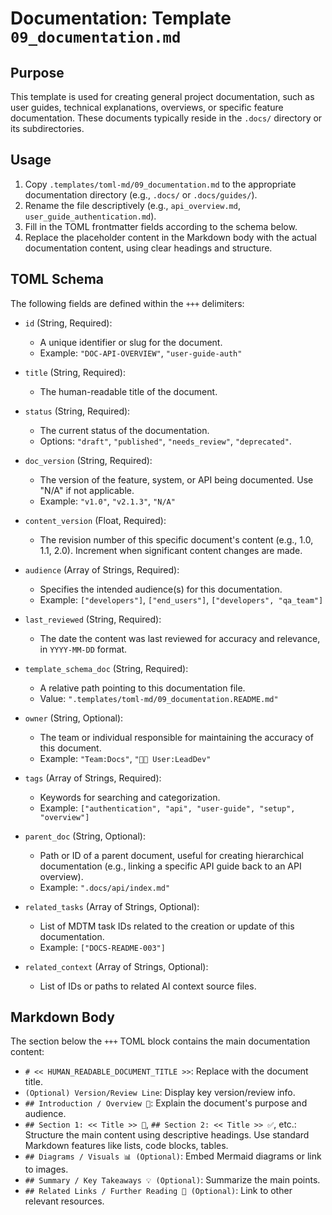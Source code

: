 # Documentation: Template `09_documentation.md`

## Purpose

This template is used for creating general project documentation, such as user guides, technical explanations, overviews, or specific feature documentation. These documents typically reside in the `.docs/` directory or its subdirectories.

## Usage

1.  Copy `.templates/toml-md/09_documentation.md` to the appropriate documentation directory (e.g., `.docs/` or `.docs/guides/`).
2.  Rename the file descriptively (e.g., `api_overview.md`, `user_guide_authentication.md`).
3.  Fill in the TOML frontmatter fields according to the schema below.
4.  Replace the placeholder content in the Markdown body with the actual documentation content, using clear headings and structure.

## TOML Schema

The following fields are defined within the `+++` delimiters:

*   `id` (String, Required):
    *   A unique identifier or slug for the document.
    *   Example: `"DOC-API-OVERVIEW"`, `"user-guide-auth"`

*   `title` (String, Required):
    *   The human-readable title of the document.

*   `status` (String, Required):
    *   The current status of the documentation.
    *   Options: `"draft"`, `"published"`, `"needs_review"`, `"deprecated"`.

*   `doc_version` (String, Required):
    *   The version of the feature, system, or API being documented. Use "N/A" if not applicable.
    *   Example: `"v1.0"`, `"v2.1.3"`, `"N/A"`

*   `content_version` (Float, Required):
    *   The revision number of this specific document's content (e.g., 1.0, 1.1, 2.0). Increment when significant content changes are made.

*   `audience` (Array of Strings, Required):
    *   Specifies the intended audience(s) for this documentation.
    *   Example: `["developers"]`, `["end_users"]`, `["developers", "qa_team"]`

*   `last_reviewed` (String, Required):
    *   The date the content was last reviewed for accuracy and relevance, in `YYYY-MM-DD` format.

*   `template_schema_doc` (String, Required):
    *   A relative path pointing to this documentation file.
    *   Value: `".templates/toml-md/09_documentation.README.md"`

*   `owner` (String, Optional):
    *   The team or individual responsible for maintaining the accuracy of this document.
    *   Example: `"Team:Docs"`, `"🧑‍💻 User:LeadDev"`

*   `tags` (Array of Strings, Required):
    *   Keywords for searching and categorization.
    *   Example: `["authentication", "api", "user-guide", "setup", "overview"]`

*   `parent_doc` (String, Optional):
    *   Path or ID of a parent document, useful for creating hierarchical documentation (e.g., linking a specific API guide back to an API overview).
    *   Example: `".docs/api/index.md"`

*   `related_tasks` (Array of Strings, Optional):
    *   List of MDTM task IDs related to the creation or update of this documentation.
    *   Example: `["DOCS-README-003"]`

*   `related_context` (Array of Strings, Optional):
    *   List of IDs or paths to related AI context source files.

## Markdown Body

The section below the `+++` TOML block contains the main documentation content:

*   `# << HUMAN_READABLE_DOCUMENT_TITLE >>`: Replace with the document title.
*   `(Optional) Version/Review Line`: Display key version/review info.
*   `## Introduction / Overview 🎯`: Explain the document's purpose and audience.
*   `## Section 1: << Title >> 📝`, `## Section 2: << Title >> ✅`, etc.: Structure the main content using descriptive headings. Use standard Markdown features like lists, code blocks, tables.
*   `## Diagrams / Visuals 📊 (Optional)`: Embed Mermaid diagrams or link to images.
*   `## Summary / Key Takeaways 💡 (Optional)`: Summarize the main points.
*   `## Related Links / Further Reading 🔗 (Optional)`: Link to other relevant resources.